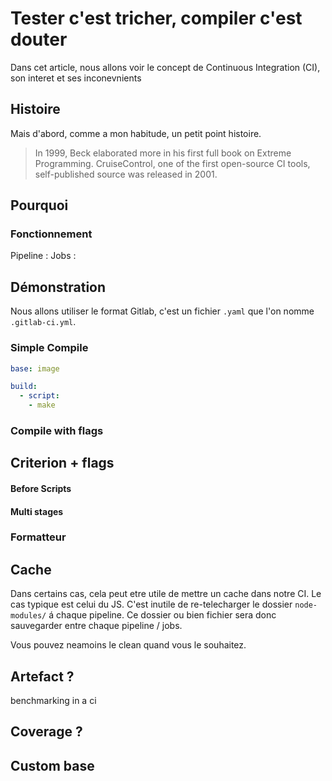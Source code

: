 # Tester c'est tricher, compiler c'est douter
Dans cet article, nous allons voir le concept de Continuous Integration (CI), son interet et ses inconevnients
## Histoire
Mais d'abord, comme a mon habitude, un petit point histoire.
>  In 1999, Beck elaborated more in his first full book on Extreme Programming. CruiseControl, one of the first open-source CI tools, self-published source was released in 2001.
## Pourquoi
### Fonctionnement 
Pipeline :
Jobs :
## Démonstration
Nous allons utiliser le format Gitlab, c'est un fichier `.yaml` que l'on nomme `.gitlab-ci.yml`. 
### Simple Compile
```yaml
base: image 

build: 
  - script: 
    - make
```

### Compile with flags
## Criterion + flags
#### Before Scripts
#### Multi stages
### Formatteur
## Cache
Dans certains cas, cela peut etre utile de mettre un cache dans notre CI. 
Le cas typique est celui du JS. C'est inutile de re-telecharger le dossier `node-modules/` á chaque pipeline. 
Ce dossier ou bien fichier sera donc sauvegarder entre chaque pipeline / jobs.

Vous pouvez neamoins le clean quand vous le souhaitez.
## Artefact ?
benchmarking in a ci
## Coverage ?
## Custom base

